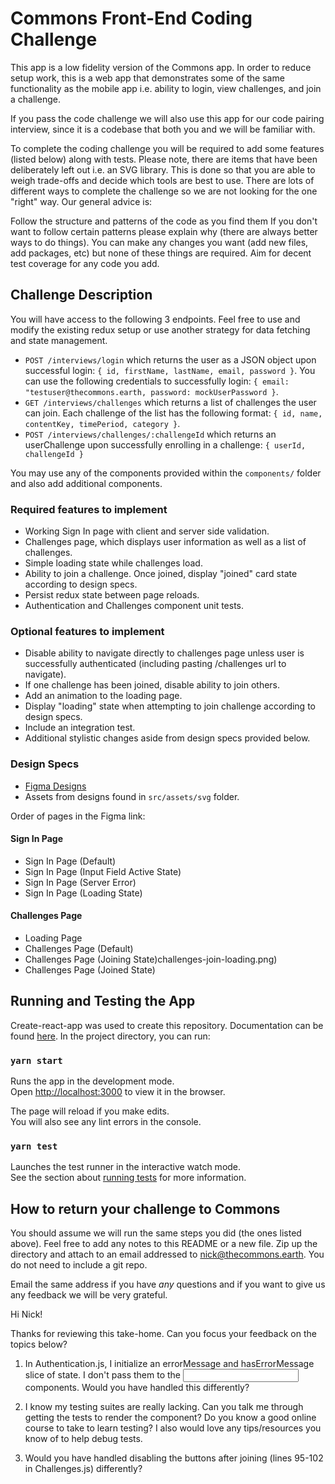 # Commons Front-End Coding Challenge

This app is a low fidelity version of the Commons app. In order to reduce setup work, this is a web app that demonstrates some of the same functionality as the mobile app i.e. ability to login, view challenges, and join a challenge.

If you pass the code challenge we will also use this app for our code pairing interview, since it is a codebase that both you and we will be familiar with.

To complete the coding challenge you will be required to add some features (listed below) along with tests. Please note, there are items that have been deliberately left out i.e. an SVG library. This is done so that you are able to weigh trade-offs and decide which tools are best to use. There are lots of different ways to complete the challenge so we are not looking for the one "right" way. Our general advice is:

Follow the structure and patterns of the code as you find them
If you don't want to follow certain patterns please explain why (there are always better ways to do things).
You can make any changes you want (add new files, add packages, etc) but none of these things are required.
Aim for decent test coverage for any code you add.

## Challenge Description

You will have access to the following 3 endpoints. Feel free to use and modify the existing redux setup or use another strategy for data fetching and state management.

* `POST /interviews/login` which returns the user as a JSON object upon successful login: `{ id, firstName, lastName, email, password }`. You can use the following credentials to successfully login: `{ email: "testuser@thecommons.earth, password: mockUserPassword }`.
* `GET /interviews/challenges` which returns a list of challenges the user can join. Each challenge of the list has the following format: `{ id, name, contentKey, timePeriod, category }`.
* `POST /interviews/challenges/:challengeId` which returns an userChallenge upon successfully enrolling in a challenge: `{ userId, challengeId }`


You may use any of the components provided within the `components/` folder and also add additional components.

### Required features to implement

* Working Sign In page with client and server side validation.
* Challenges page, which displays user information as well as a list of challenges. 
* Simple loading state while challenges load. 
* Ability to join a challenge. Once joined, display "joined" card state according to design specs.
* Persist redux state between page reloads.
* Authentication and Challenges component unit tests. 

### Optional features to implement

* Disable ability to navigate directly to challenges page unless user is successfully authenticated (including pasting /challenges url to navigate).
* If one challenge has been joined, disable ability to join others.
* Add an animation to the loading page. 
* Display "loading" state when attempting to join challenge according to design specs.
* Include an integration test.
* Additional stylistic changes aside from design specs provided below.

### Design Specs

* [Figma Designs](https://www.figma.com/file/aZ4bl7Ubrb0D45a928N34N/Front-End-Coding-Challenge?node-id=10%3A81)
* Assets from designs found in `src/assets/svg` folder.

Order of pages in the Figma link: 

#### Sign In Page

* Sign In Page (Default)
* Sign In Page (Input Field Active State)
* Sign In Page (Server Error)
* Sign In Page (Loading State)

#### Challenges Page

* Loading Page
* Challenges Page (Default)
* Challenges Page (Joining State)challenges-join-loading.png)
* Challenges Page (Joined State)

## Running and Testing the App

Create-react-app was used to create this repository. Documentation can be found [here](https://facebook.github.io/create-react-app/docs). In the project directory, you can run:

### `yarn start`

Runs the app in the development mode.\
Open [http://localhost:3000](http://localhost:3000) to view it in the browser.

The page will reload if you make edits.\
You will also see any lint errors in the console.

### `yarn test`

Launches the test runner in the interactive watch mode.\
See the section about [running tests](https://facebook.github.io/create-react-app/docs/running-tests) for more information.


## How to return your challenge to Commons

You should assume we will run the same steps you did (the ones listed above). Feel free to add any notes to this README or a new file. Zip up the directory and attach to an email addressed to [nick@thecommons.earth](mailto:nick@thecommons.earth). You do not need to include a git repo.

Email the same address if you have _any_ questions and if you want to give us any feedback we will be very grateful.


Hi Nick! 

Thanks for reviewing this take-home. Can you focus your feedback on the topics below?

1. In Authentication.js, I initialize an errorMessage and hasErrorMessage slice of state. I don't pass them to the <Input/> components. Would you have handled this differently? 

2. I know my testing suites are really lacking. Can you talk me through getting the tests to render the <Challenges/> component? Do you know a good online course to take to learn testing? I also would love any tips/resources you know of to help debug tests.

3. Would you have handled disabling the buttons after joining (lines 95-102 in Challenges.js) differently? 
